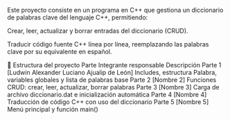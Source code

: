 Este proyecto consiste en un programa en C++ que gestiona un diccionario de palabras clave del lenguaje C++, permitiendo:

Crear, leer, actualizar y borrar entradas del diccionario (CRUD).

Traducir código fuente C++ línea por línea, reemplazando las palabras clave por su equivalente en español.

📂 Estructura del proyecto
Parte	Integrante responsable	Descripción
Parte 1	[Ludwin Alexander Luciano Ajualip de León]	Includes, estructura Palabra, variables globales y lista de palabras base
Parte 2	[Nombre 2]	Funciones CRUD: crear, leer, actualizar, borrar palabras
Parte 3	[Nombre 3]	Carga de archivo diccionario.dat e inicialización automática
Parte 4	[Nombre 4]	Traducción de código C++ con uso del diccionario
Parte 5	[Nombre 5]	Menú principal y función main()
